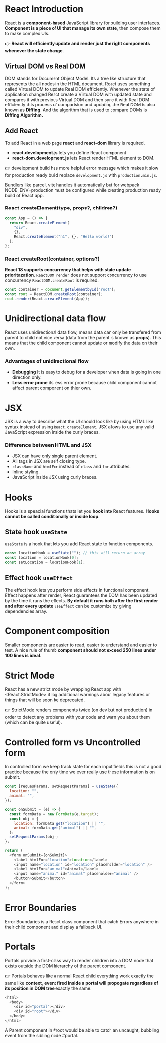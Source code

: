 # React Introduction

React is a **component-based** JavaScript library for building user interfaces. **Component is a piece of UI that manage its own state**, then compose them to make complex UIs.

👉 **React will efficiently update and render just the right components whenever the state change**.

## Virtual DOM vs Real DOM

DOM stands for Document Object Model. Its a tree like structure that represents the all nodes in the HTML document. React uses something called Virtual DOM to update Real DOM efficiently. Whenever the state of application changed React create a Virtual DOM with updated state and compares it with previous Virtual DOM and then sync it with Real DOM efficiently this process of comparision and updating the Real DOM is also known as **Diffing**. And the algorithm that is used to compare DOMs is **Diffing Algorithm.**

## Add React

To add React in a web page **react** and **react-dom** library is required.

- **react.development.js** lets you define React component
- **react-dom.development.js** lets React render HTML element to DOM.

👉 development build has more helpful error message which makes it slow for production ready build replace `development.js` with `production.min.js`.

Bundlers like parcel, vite handles it automatically but for webpack NODE_ENV=production must be configured while creating production ready build of React app.

### React.createElement(type, props?, children?)

```js
const App = () => {
  return React.createElement(
    "div",
    {},
    React.createElement("h1", {}, "Hello world!")
  );
};
```

### React.createRoot(container, options?)

**React 18 supports concurrency that helps with state update prioritazation**. `ReactDOM.render` does not support concurrency to use concurrency `ReactDOM.createRoot` is required.

```js
const container = document.getElementbyId("root");
const root = ReactDOM.createRoot(container);
root.render(React.createElement(App));
```

# Unidirectional data flow

React uses unidirectional data flow, means data can only be transfered from parent to child not vice versa (data from the parent is known as **props**). This means that the child component cannot update or modify the data on their own.

### Advantages of unidirectional flow

- **Debugging** It is easy to debug for a developer when data is going in one direction only.
- **Less error prone** its less error prone because child component cannot affect parent component on thier own.

# JSX

JSX is a way to describe what the UI should look like by using HTML like syntax instead of using `React.createElement`. JSX allows to use any valid JavaScript expression inside the curly braces.

### Difference between HTML and JSX

- JSX can have only single parent element.
- All tags in JSX are self closing type.
- `className` and `htmlFor` instead of `class` and `for` attributes.
- Inline styling.
- JavaScript inside JSX using curly braces.

# Hooks

Hooks is a speacial functions thats let you **hook into** React features. **Hooks cannot be called conditionally or inside loop**.

## State hook `useState`

`useState` is a hook that lets you add React state to function components.

```js
const locationHook = useState(""); // this will return an array
const location = locationHook[0];
const setLocation = locationHook[1];
```

## Effect hook `useEffect`

The effect hook lets you perform side effects in functional component. Effect happens after render, React guarantees the DOM has been updated by the time it runs the effects. **By default it runs both after the first render and after every update** `useEffect` can be customize by giving dependencies array.

# Component composition

Smaller components are easier to read, easier to understand and easier to test. A nice rule of thumb **component should not exceed 250 lines under 100 lines is ideal**.

# Strict Mode

React has a new strict mode by wrapping React app with <React.StrictMode> it log additional warnings about legacy features or things that will be soon be deprecated.

👉 StrictMode renders components twice (on dev but not production) in order to detect any problems with your code and warn you about them (which can be quite useful).

# Controlled form vs Uncontrolled form

In controlled form we keep track state for each input fields this is not a good practice because the only time we ever really use these information is on submit.

```js
const [requesParams, setRequestParams] = useState({
  location: "",
  animal: "",
});

const onSubmit = (e) => {
  const formData = new FormData(e.target);
  const obj = {
    location: formData.get("location") || "",
    animal: formData.get("animal") || "",
  };
  setRequestParams(obj);
};

return (
  <form onSubmit={onSubmit}>
    <label htmlFor="location">Location</label>
    <input name="location" id="location" placeholder="location" />
    <label htmlFor="animal">Animal</label>
    <input name="animal" id="animal" placeholder="animal" />
    <button>Submit</button>
  </form>
);
```

# Error Boundaries

Error Boundaries is a React class component that catch Errors anywhere in their child component and display a fallback UI.

# Portals

Portals provide a first-class way to render children into a DOM node that exists outside the DOM hierarchy of the parent component.

👉 Portals behaves like a normal React child everything work exactly the same like **context**, **event fired inside a portal will propogate regardless of its position in DOM tree** exactly the same.

```js
<html>
  <body>
    <div id="portal"></div>
    <div id="root"></div>
  </body>
</html>
```

A Parent component in #root would be able to catch an uncaught, bubbling event from the sibling node #portal.